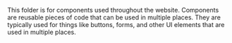 This folder is for components used throughout the website. Components are reusable pieces of code that can be used in multiple places. They are typically used for things like buttons, forms, and other UI elements that are used in multiple places.